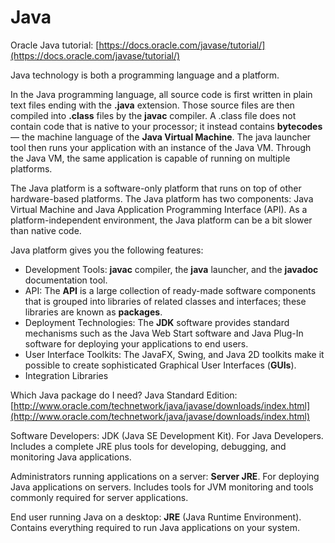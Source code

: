 # Java

Oracle Java tutorial: [https://docs.oracle.com/javase/tutorial/](https://docs.oracle.com/javase/tutorial/)

Java technology is both a programming language and a platform.

In the Java programming language, all source code is first written in plain text files ending with the **.java** extension. Those source files are then compiled into **.class** files by the **javac** compiler. A .class file does not contain code that is native to your processor; it instead contains **bytecodes** — the machine language of the **Java Virtual Machine**. The java launcher tool then runs your application with an instance of the Java VM. Through the Java VM, the same application is capable of running on multiple platforms. 

The Java platform is a software-only platform that runs on top of other hardware-based platforms. The Java platform has two components: Java Virtual Machine and Java Application Programming Interface \(API\). As a platform-independent environment, the Java platform can be a bit slower than native code.

Java platform gives you the following features:

* Development Tools: **javac** compiler, the **java** launcher, and the **javadoc** documentation tool.
* API: The **API** is a large collection of ready-made software components that is grouped into libraries of related classes and interfaces; these libraries are known as **packages**.
* Deployment Technologies: The **JDK** software provides standard mechanisms such as the Java Web Start software and Java Plug-In software for deploying your applications to end users.
* User Interface Toolkits: The JavaFX, Swing, and Java 2D toolkits make it possible to create sophisticated Graphical User Interfaces \(**GUIs**\).
* Integration Libraries

Which Java package do I need? Java Standard Edition: [http://www.oracle.com/technetwork/java/javase/downloads/index.html](http://www.oracle.com/technetwork/java/javase/downloads/index.html)

Software Developers: JDK \(Java SE Development Kit\). For Java Developers. Includes a complete JRE plus tools for developing, debugging, and monitoring Java applications.

Administrators running applications on a server: **Server JRE**. For deploying Java applications on servers. Includes tools for JVM monitoring and tools commonly required for server applications.

End user running Java on a desktop: **JRE** \(Java Runtime Environment\). Contains everything required to run Java applications on your system.

